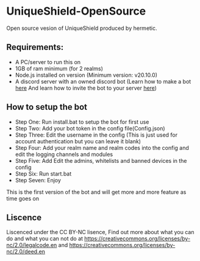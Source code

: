 # UniqueShield-OpenSource
Open source vesion of UniqueShield produced by hermetic.

## Requirements: 
- A PC/server to run this on
- 1GB of ram minimum (for 2 realms)
- Node.js installed on version (Minimum version: v20.10.0)
- A discord server with an owned discord bot (Learn how to make a bot [here](https://discordgsm.com/guide/how-to-get-a-discord-bot-token) And learn how to invite the bot to your server [here](https://discordjs.guide/preparations/adding-your-bot-to-servers.html#creating-and-using-your-invite-link))

## How to setup the bot

- Step One: Run install.bat to setup the bot for first use
- Step Two: Add your bot token in the config file(Config.json)
- Step Three: Edit the username in the config (This is just used for account authentication but you can leave it blank)
- Step Four: Add your realm name and realm codes into the config and edit the logging channels and modules
- Step Five: Add Edit the admins, whitelists and banned devices in the config
- Step Six: Run start.bat
- Step Seven: Enjoy

This is the first version of the bot and will get more and more feature as time goes on

## Liscence
Liscenced under the CC BY-NC lisence, Find out more about what you can do and what you can not do at https://creativecommons.org/licenses/by-nc/2.0/legalcode.en and https://creativecommons.org/licenses/by-nc/2.0/deed.en
